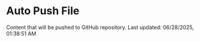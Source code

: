 # Auto Push File

Content that will be pushed to GitHub repository.
Last updated: 06/28/2025, 01:38:51 AM